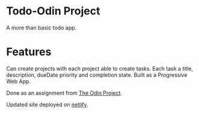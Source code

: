 # Todo-Odin Project
 A more than basic todo app.
# Features
Can create projects with each project able to create tasks.
Each task a title, description, dueDate priority and completion state.
Built as a Progressive Web App.


Done as an assignment from [The Odin Project](https://www.theodinproject.com/lessons/node-path-javascript-todo-list).

Updated site deployed on [netlify](https://todo-projectsfix.netlify.app).
